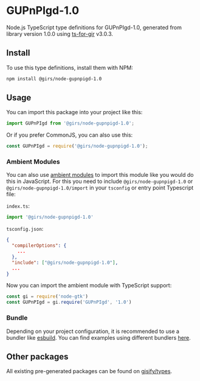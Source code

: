 
# GUPnPIgd-1.0

Node.js TypeScript type definitions for GUPnPIgd-1.0, generated from library version 1.0.0 using [ts-for-gir](https://github.com/gjsify/ts-for-gir) v3.0.3.


## Install

To use this type definitions, install them with NPM:
```bash
npm install @girs/node-gupnpigd-1.0
```

## Usage

You can import this package into your project like this:
```ts
import GUPnPIgd from '@girs/node-gupnpigd-1.0';
```

Or if you prefer CommonJS, you can also use this:
```ts
const GUPnPIgd = require('@girs/node-gupnpigd-1.0');
```

### Ambient Modules

You can also use [ambient modules](https://github.com/gjsify/ts-for-gir/tree/main/packages/cli#ambient-modules) to import this module like you would do this in JavaScript.
For this you need to include `@girs/node-gupnpigd-1.0` or `@girs/node-gupnpigd-1.0/import` in your `tsconfig` or entry point Typescript file:

`index.ts`:
```ts
import '@girs/node-gupnpigd-1.0'
```

`tsconfig.json`:
```json
{
  "compilerOptions": {
    ...
  },
  "include": ["@girs/node-gupnpigd-1.0"],
  ...
}
```

Now you can import the ambient module with TypeScript support: 

```ts
const gi = require('node-gtk')
const GUPnPIgd = gi.require('GUPnPIgd', '1.0')
```


### Bundle

Depending on your project configuration, it is recommended to use a bundler like [esbuild](https://esbuild.github.io/). You can find examples using different bundlers [here](https://github.com/gjsify/ts-for-gir/tree/main/examples).

## Other packages

All existing pre-generated packages can be found on [gjsify/types](https://github.com/gjsify/types).

